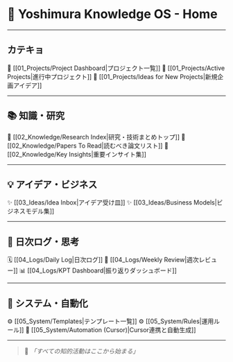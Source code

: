 # 🧠 **Yoshimura Knowledge OS - Home**

---

## カテキョ
🔹 [[01_Projects/Project Dashboard|プロジェクト一覧]]
🔹 [[01_Projects/Active Projects|進行中プロジェクト]]
🔹 [[01_Projects/Ideas for New Projects|新規企画アイデア]]

---

## 📚 知識・研究
📌 [[02_Knowledge/Research Index|研究・技術まとめトップ]]
📌 [[02_Knowledge/Papers To Read|読むべき論文リスト]]
📌 [[02_Knowledge/Key Insights|重要インサイト集]]

---

## 💡 アイデア・ビジネス
✨ [[03_Ideas/Idea Inbox|アイデア受け皿]]
✨ [[03_Ideas/Business Models|ビジネスモデル集]]

---

## 📝 日次ログ・思考
🗓 [[04_Logs/Daily Log|日次ログ]]
🔄 [[04_Logs/Weekly Review|週次レビュー]]
📊 [[04_Logs/KPT Dashboard|振り返りダッシュボード]]

---

## 🧬 システム・自動化
⚙️ [[05_System/Templates|テンプレート一覧]]
⚙️ [[05_System/Rules|運用ルール]]
🤖 [[05_System/Automation (Cursor)|Cursor連携と自動生成]]

---

> 📌 *「すべての知的活動はここから始まる」*
